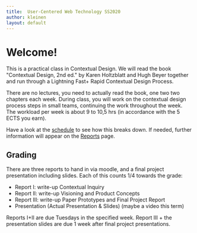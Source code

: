 ```yaml
---
title:  User-Centered Web Technology SS2020
author: kleinen
layout: default
---
```


# Welcome!

This is a practical class in Contextual Design. We will read the book "Contextual Design, 2nd ed." by Karen Holtzblatt and Hugh Beyer together and
run through a Lightning Fast+ Rapid Contextual Design Process.

There are no lectures, you need to actually read the book, one two two chapters each week.
During class, you will work on the contextual design process steps in small teams, continuing the work throughout the week. The workload per week is
about 9 to 10,5 hrs (in accordance with the 5 ECTS you earn).

Have a look at the [schedule](schedule) to see how this breaks down. If needed, further information will appear on the [Reports](reports) page.

## Grading

There are three reports to hand in via moodle, and a final project presentation including slides. Each of this counts 1/4 towards the grade:

* Report I: write-up Contextual Inquiry
* Report II: write-up Visioning and Product Concepts
* Report III: write-up Paper Prototypes and Final Project Report
* Presentation (Actual Presentation & Slides) (maybe a video this term)

Reports I+II are due Tuesdays in the specified week.
Report III + the presentation slides are due 1 week after final project presentations.
